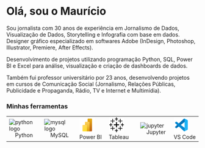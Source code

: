 <h1>Olá, sou o Maurício</h1>

Sou jornalista com 30 anos de experiência em Jornalismo de Dados, Visualização de Dados, Storytelling e Infografia com base em dados. Designer gráfico especializado em softwares Adobe (InDesign, Photoshop, Illustrator, Premiere, After Effects).

Desenvolvimento de projetos utilizando programação Python, SQL, Power BI e Excel para análise, visualização e criação de dashboards de dados.

Também fui professor universitário por 23 anos, desenvolvendo projetos em cursos de Comunicação Social (Jornalismo, Relações Públicas, Publicidade e Propaganda, Rádio, TV e Internet e Multimídia).

<h3>Minhas ferramentas</h3>

<table>
  <tbody>
    <tr>
      <td>
        <img
          src="https://cdn.jsdelivr.net/gh/devicons/devicon/icons/python/python-original.svg"
          height="40"
          alt="python logo"
        />
        <img width="12" /> Python
      </td>
      <td>
          <img src="https://cdn.jsdelivr.net/gh/devicons/devicon/icons/mysql/mysql-original.svg"
          height="40"
          alt="mysql logo"
        />
        <img width="12" /> MySQL
      </td>
      <td>
        <img
          src="https://github.com/mauriciogasparotto/mauriciogasparotto/blob/main/images/icons/languages/icons8-power-bi-2021-96.png"
          height="40"
          alt="express logo"
        />
        <img width="12" /> Power BI
      </td>
      <td>
        <img
          src="https://github.com/mauriciogasparotto/mauriciogasparotto/blob/main/images/icons/languages/icons8-tableau-software-50.png"
          height="40"
          alt="express logo"
        />
        <img width="12" /> Tableau
      </td>
      <td>
        <img src="https://cdn.jsdelivr.net/gh/devicons/devicon/icons/jupyter/jupyter-original-wordmark.svg"
          alt="jupyter"
          width="40"
          height="40"
        />
        <img width="12" /> Jupyter
      </td>
      <td>
        <img
          src="https://github.com/mauriciogasparotto/mauriciogasparotto/blob/main/images/icons/languages/icons8-visual-studio-code-2019-96.png"
          alt="nestjs"
          width="40"
          height="40"
        />
        <img width="12" /> VS Code
      </td>
    </tr>











